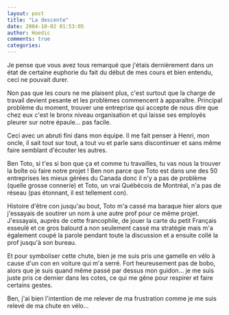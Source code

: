 ```yaml
---
layout: post
title: "La descente"
date: 2004-10-02 01:53:05
author: Hoedic
comments: true
categories: 
---
```



Je pense que vous avez tous remarqué que j'étais dernièrement dans un état de certaine euphorie du fait du début de mes cours et bien entendu, ceci ne pouvait durer.

Non pas que les cours ne me plaisent plus, c'est surtout que la charge de travail devient pesante et les problèmes commencent à apparaître. Principal problème du moment, trouver une entreprise qui accepte de nous dire que chez eux c'est le bronx niveau organisation et qui laisse ses employés pleurer sur notre épaule... pas facile.

Ceci avec un abruti fini dans mon équipe. Il me fait penser à Henri, mon oncle, il sait tout sur tout, a tout vu et parle sans discontinuer et sans même faire semblant d'écouter les autres.

Ben Toto, si t'es si bon que ça et comme tu travailles, tu vas nous la trouver la boîte où faire notre projet ! Ben non parce que Toto est dans une des 50 entreprises les mieux gérées du Canada donc il n'y a pas de problème (quelle grosse connerie) et Toto, un vrai Québécois de Montréal, n'a pas de réseau (pas étonnant, il est tellement con).

Histoire d'être con jusqu'au bout, Toto m'a cassé ma baraque hier alors que j'essayais de soutirer un nom à une autre prof pour ce même projet. J'essayais, auprès de cette francophile, de jouer la carte du petit Français esseulé et ce gros balourd a non seulement cassé ma stratégie mais m'a également coupé la parole pendant toute la discussion et a ensuite collé la prof jusqu'à son bureau.

Et pour symboliser cette chute, bien je me suis pris une gamelle en vélo à cause d'un con en voiture qui m'a serré. Fort heureusement pas de bobo, alors que je suis quand même passé par dessus mon guidon... je me suis juste pris ce dernier dans les cotes, ce qui me gêne pour respirer et faire certains gestes.

Ben, j'ai bien l'intention de me relever de ma frustration comme je me suis relevé de ma chute en vélo...